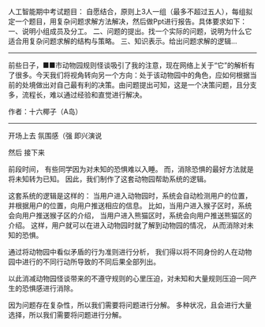 人工智能期中考试题目：
自愿结合，原则上3人一组（最多不超过五人），每组拟定一个题目，用复杂问题求解方法解决，然后做Ppt进行报告。具体要求如下：
一、说明小组成员及分工。
二、问题的提出。找一个实际的问题，说明为什么它适合用复杂问题求解的结构与策略。
三、知识表示。给出问题求解的逻辑...


---
前些日子，■■市动物园规则怪谈吸引了我的注意，现在网络上关于“它”的解析有了很多。今天我们将视角转向另一个方向：处于该动物园中的角色，应如何根据当前的处境做出对自己最有利的决策。由问题提出可知，这是一个决策问题，且分支多，流程长，难以通过经验和直觉进行解决。

作者：十六椰子（A岛）

---
开场上去
氛围感（强
即兴演说

然后
接下来

前段时间，
有些同学因为对未知的恐惧难以入睡。
而，消除恐惧的最好方法就是将未知转为已知。
因此，我们制作了这套动物园帮助系统的逻辑。

这套系统的逻辑是这样的：
当用户进入动物园时，系统会自动检测用户的位置，
并根据用户的位置，向用户推送相应的信息。
比如，当用户进入猴子区时，系统会向用户推送猴子区的介绍，
当用户进入熊猫区时，系统会向用户推送熊猫区的介绍。
这样，用户就可以在进入动物园时就了解到动物园的情况，
从而消除对未知的恐惧。

通过将动物园中看似矛盾的行为准则进行分析，
我们得以将不同身份的人在动物园中进行的不同行动所导致的不同后果全部列出。


以此消减动物园怪谈带来的不遵守规则的心里压迫，对未知和大量规则压迫一同产生的恐惧感进行消除。

因为问题存在复杂性，所以我们需要将问题进行分解。
多种状况，且会进行大量选择，所以我们需要将问题进行分解。

